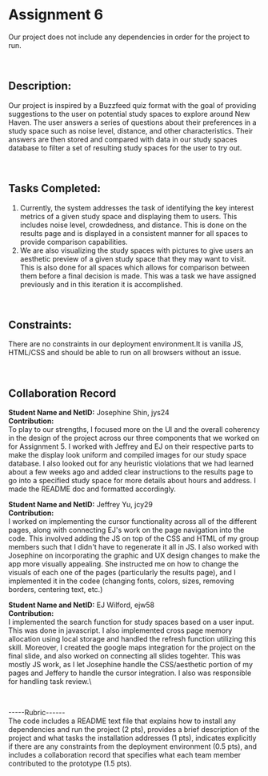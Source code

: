 # Assignment 6

Our project does not include any dependencies in order for the project to run.

&nbsp;

## Description:

Our project is inspired by a Buzzfeed quiz format with the goal of providing suggestions to the user on potential study spaces to explore around New Haven. The user answers a series of questions about their preferences in a study space such as noise level, distance, and other characteristics. Their answers are then stored and compared with data in our study spaces database to filter a set of resulting study spaces for the user to try out. 

&nbsp;
&nbsp;

## Tasks Completed:

1. Currently, the system addresses the task of identifying the key interest metrics of a given study space and displaying them to users. This includes noise level, crowdedness, and distance. This is done on the results page and is displayed in a consistent manner for all spaces to provide comparison capabilities. 
2. We are also visualizing the study spaces with pictures to give users an aesthetic preview of a given study space that they may want to visit. This is also done for all spaces which allows for comparison between them before a final decision is made. This was a task we have assigned previously and in this iteration it is accomplished. 

&nbsp;
&nbsp;

## Constraints: 

There are no constraints in our deployment environment.It is vanilla JS, HTML/CSS and should be able to run on all browsers without an issue. 

&nbsp;
&nbsp;

## Collaboration Record

**Student Name and NetID:** Josephine Shin, jys24\
**Contribution:**\
To play to our strengths, I focused more on the UI and the overall coherency in the design of the project across our three components that we worked on for Assignment 5. I worked with Jeffrey and EJ on their respective parts to make the display look uniform and compiled images for our study space database. I also looked out for any heuristic violations that we had learned about a few weeks ago and added clear instructions to the results page to go into a specified study space for more details about hours and address. I made the README doc and formatted accordingly. 

**Student Name and NetID:** Jeffrey Yu, jcy29\
**Contribution:** \
I worked on implementing the cursor functionality across all of the different pages, along with connecting EJ's work on the page navigation into the code. This involved adding the JS on top of the CSS and HTML of my group members such that I didn't have to regenerate it all in JS. I also worked with Josephine on incorporating the graphic and UX design changes to make the app more visually appealing. She instructed me on how to change the visuals of each one of the pages (particularly the results page), and I implemented it in the codee (changing fonts, colors, sizes, removing borders, centering text, etc.) 

**Student Name and NetID:** EJ Wilford, ejw58\
**Contribution:** \
I implemented the search function for study spaces based on a user input. This was done in javascript. I also implemented cross page memory allocation using local storage and handled the refresh function utilizing this skill. Moreover, I created the google maps integration for the project on the final slide, and also worked on connecting all slides togehter. This was mostly JS work, as I let Josephine handle the CSS/aesthetic portion of my pages and Jeffery to handle the cursor integration. I also was responsible for handling task review.\

&nbsp;
&nbsp;

-----Rubric------\
The code includes a README text file that explains how to install any dependencies and run the project (2 pts), provides a brief description of the project and what tasks the installation addresses (1 pts), indicates explicitly if there are any constraints from the deployment environment (0.5 pts), and includes a collaboration record that specifies what each team member contributed to the prototype (1.5 pts).